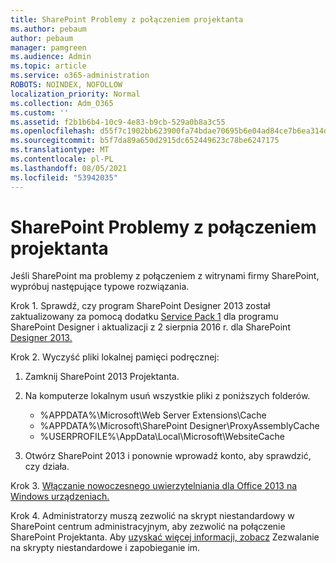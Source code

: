 ```yaml
---
title: SharePoint Problemy z połączeniem projektanta
ms.author: pebaum
author: pebaum
manager: pamgreen
ms.audience: Admin
ms.topic: article
ms.service: o365-administration
ROBOTS: NOINDEX, NOFOLLOW
localization_priority: Normal
ms.collection: Adm_O365
ms.custom: ''
ms.assetid: f2b1b6b4-10c9-4e83-b9cb-529a0b8a3c55
ms.openlocfilehash: d55f7c1902bb623900fa74bdae70695b6e04ad84ce7b6ea314db614283ec436d
ms.sourcegitcommit: b5f7da89a650d2915dc652449623c78be6247175
ms.translationtype: MT
ms.contentlocale: pl-PL
ms.lasthandoff: 08/05/2021
ms.locfileid: "53942035"
---
```

# <a name="sharepoint-designer-connection-issues"></a>SharePoint Problemy z połączeniem projektanta 

Jeśli SharePoint ma problemy z połączeniem z witrynami firmy SharePoint, wypróbuj następujące typowe rozwiązania.

Krok 1. Sprawdź, czy program SharePoint Designer 2013 został zaktualizowany za pomocą dodatku [Service Pack 1](https://support.microsoft.com/help/2817441/description-of-microsoft-sharepoint-designer-2013-service-pack-1-sp1) dla programu SharePoint Designer i aktualizacji z 2 sierpnia 2016 r. dla SharePoint [Designer 2013.](https://support.microsoft.com/help/3114721/august-2-2016-update-for-sharepoint-designer-2013-kb3114721)



Krok 2. Wyczyść pliki lokalnej pamięci podręcznej:

1. Zamknij SharePoint 2013 Projektanta.

2. Na komputerze lokalnym usuń wszystkie pliki z poniższych folderów.

    - %APPDATA%\Microsoft\Web Server Extensions\Cache
    - %APPDATA%\Microsoft\SharePoint Designer\ProxyAssemblyCache
    - %USERPROFILE%\AppData\Local\Microsoft\WebsiteCache

3. Otwórz SharePoint 2013 i ponownie wprowadź konto, aby sprawdzić, czy działa.

Krok 3. [Włączanie nowoczesnego uwierzytelniania dla Office 2013 na Windows urządzeniach.](https://docs.microsoft.com/microsoft-365/admin/security-and-compliance/enable-modern-authentication)

Krok 4. Administratorzy  muszą zezwolić na skrypt niestandardowy w SharePoint centrum administracyjnym, aby zezwolić na połączenie SharePoint Projektanta. Aby [uzyskać więcej informacji, zobacz](https://docs.microsoft.com/sharepoint/allow-or-prevent-custom-script) Zezwalanie na skrypty niestandardowe i zapobieganie im.


